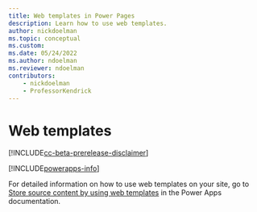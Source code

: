```yaml
---
title: Web templates in Power Pages
description: Learn how to use web templates.
author: nickdoelman
ms.topic: conceptual
ms.custom: 
ms.date: 05/24/2022
ms.author: ndoelman
ms.reviewer: ndoelman
contributors:
    - nickdoelman
    - ProfessorKendrick
---
```


# Web templates

[!INCLUDE[cc-beta-prerelease-disclaimer](../includes/cc-beta-prerelease-disclaimer.md)]

[!INCLUDE[powerapps-info](../includes/cc-powerapps-info.md)]

For detailed information on how to use web templates on your site, go to [Store source content by using web templates](/powerapps/maker/portals/liquid/store-content-web-templates) in the Power Apps documentation.
